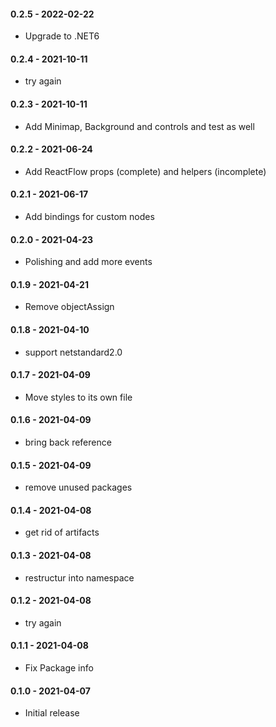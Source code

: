 #### 0.2.5 - 2022-02-22
* Upgrade to .NET6
#### 0.2.4 - 2021-10-11
* try again
#### 0.2.3 - 2021-10-11
* Add Minimap, Background and controls and test as well
#### 0.2.2 - 2021-06-24
* Add ReactFlow props (complete) and helpers (incomplete)
#### 0.2.1 - 2021-06-17
* Add bindings for custom nodes
#### 0.2.0 - 2021-04-23
* Polishing and add more events
#### 0.1.9 - 2021-04-21
* Remove objectAssign
#### 0.1.8 - 2021-04-10
* support netstandard2.0
#### 0.1.7 - 2021-04-09
* Move styles to its own file
#### 0.1.6 - 2021-04-09
* bring back reference
#### 0.1.5 - 2021-04-09
* remove unused packages
#### 0.1.4 - 2021-04-08
* get rid of artifacts
#### 0.1.3 - 2021-04-08
* restructur into namespace
#### 0.1.2 - 2021-04-08
* try again
#### 0.1.1 - 2021-04-08
* Fix Package info
#### 0.1.0 - 2021-04-07
* Initial release